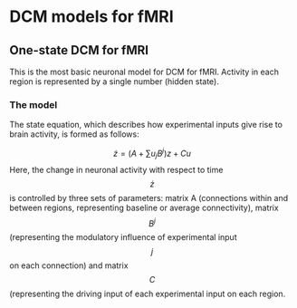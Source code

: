 
# DCM models for fMRI


## One-state DCM for fMRI

This is the most basic neuronal model for DCM for fMRI. Activity in each region is represented by a single number (hidden state).

### The model



The state equation, which describes how experimental inputs give rise to brain activity, is formed as follows:

$$
\dot{z} = (A + \sum{u_jB^j})z + Cu
$$Here, the change in neuronal activity with respect to time $$\dot{z}$$ is controlled by three sets of parameters: matrix A (connections within and between regions, representing baseline or average connectivity), matrix $$B^j$$ (representing the modulatory influence of experimental input $$j$$ on each connection) and matrix $$C$$ (representing the driving input of each experimental input on each region.



